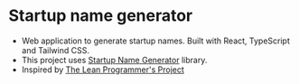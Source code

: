 # Startup name generator

- Web application to generate startup names. Built with React, TypeScript and Tailwind CSS.
- This project uses [Startup Name Generator](https://github.com/rstacruz/startup-name-generator) library.
- Inspired by [The Lean Programmer's Project](https://www.youtube.com/watch?v=OjlqjmKsedY&list=PLGyA74h_S9NqJvvQ7-l9bUHHS6bMCkgo0)
